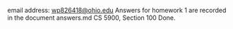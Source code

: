 email address: wp826418@ohio.edu
Answers for homework 1 are recorded in the document answers.md
CS 5900, Section 100
Done.
